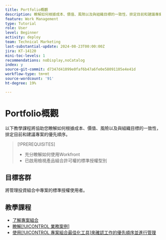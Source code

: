 ```yaml
---
title: Portfolio概觀
description: 瞭解如何根據成本、價值、風險以及與組織目標的一致性，排定目前和建議專案的優先順序。
feature: Work Management
type: Tutorial
role: User
level: Beginner
activity: deploy
team: Technical Marketing
last-substantial-update: 2024-08-23T00:00:00Z
jira: KT-14120
mini-toc-levels: 1
recommendations: noDisplay,noCatalog
index: y
source-git-commit: d7347d41099e0faf6b47a6fe0e58091105e4e41d
workflow-type: tm+mt
source-wordcount: '91'
ht-degree: 19%

---
```



# Portfolio概觀

以下教學課程將協助您瞭解如何根據成本、價值、風險以及與組織目標的一致性，排定目前和建議專案的優先順序。

>[!PREREQUISITES]
>
>* 充分瞭解如何使用Workfront
>* 已啟用檢視產品組合許可權的標準授權型別


## 目標客群

將管理投資組合中專案的標準授權使用者。

## 教學課程

* [了解專案組合](overview-of-adobe-workfront-portfolios.md)
* [瞭解[!UICONTROL 業務案例]](introduction-to-the-business-case.md)
* [使用[!UICONTROL 專案組合最佳化工具]來確認工作的優先順序並進行管理](prioritize-and-manage-work-with-portfolios.md)
